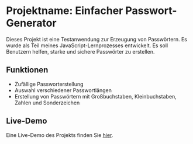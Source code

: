 # Projektname: Einfacher Passwort-Generator

Dieses Projekt ist eine Testanwendung zur Erzeugung von Passwörtern. Es wurde als Teil meines JavaScript-Lernprozesses entwickelt. Es soll Benutzern helfen, starke und sichere Passwörter zu erstellen.

## Funktionen

- Zufällige Passworterstellung
- Auswahl verschiedener Passwortlängen
- Erstellung von Passwörtern mit Großbuchstaben, Kleinbuchstaben, Zahlen und Sonderzeichen

## Live-Demo

Eine Live-Demo des Projekts finden Sie [hier]().